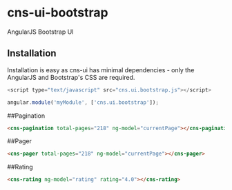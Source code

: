 # cns-ui-bootstrap
AngularJS Bootstrap UI

## Installation
Installation is easy as cns-ui has minimal dependencies - only the AngularJS and Bootstrap's CSS are required.

```javascript
<script type="text/javascript" src="cns.ui.bootstrap.js"></script>
```

```javascript
angular.module('myModule', ['cns.ui.bootstrap']);
```

##Pagination

```html
<cns-pagination total-pages="218" ng-model="currentPage"></cns-pagination>
```

##Pager

```html
<cns-pager total-pages="218" ng-model="currentPage"></cns-pager>
```

##Rating

```html
<cns-rating ng-model="rating" rating="4.0"></cns-rating>
```
